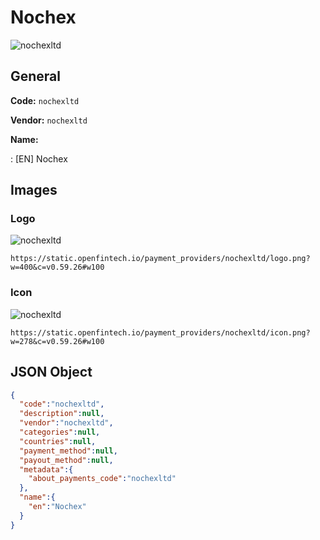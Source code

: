 
# Nochex 
![nochexltd](https://static.openfintech.io/payment_providers/nochexltd/logo.png?w=400&c=v0.59.26#w100)  

## General 
 
**Code:** `nochexltd` 
 
**Vendor:** `nochexltd` 
 
**Name:** 
 
:	[EN] Nochex 
 

## Images 

### Logo 
 
![nochexltd](https://static.openfintech.io/payment_providers/nochexltd/logo.png?w=400&c=v0.59.26#w100)  

```
https://static.openfintech.io/payment_providers/nochexltd/logo.png?w=400&c=v0.59.26#w100
```  

### Icon 
 
![nochexltd](https://static.openfintech.io/payment_providers/nochexltd/icon.png?w=278&c=v0.59.26#w100)  

```
https://static.openfintech.io/payment_providers/nochexltd/icon.png?w=278&c=v0.59.26#w100
```  

## JSON Object 

```json
{
  "code":"nochexltd",
  "description":null,
  "vendor":"nochexltd",
  "categories":null,
  "countries":null,
  "payment_method":null,
  "payout_method":null,
  "metadata":{
    "about_payments_code":"nochexltd"
  },
  "name":{
    "en":"Nochex"
  }
}
```  
